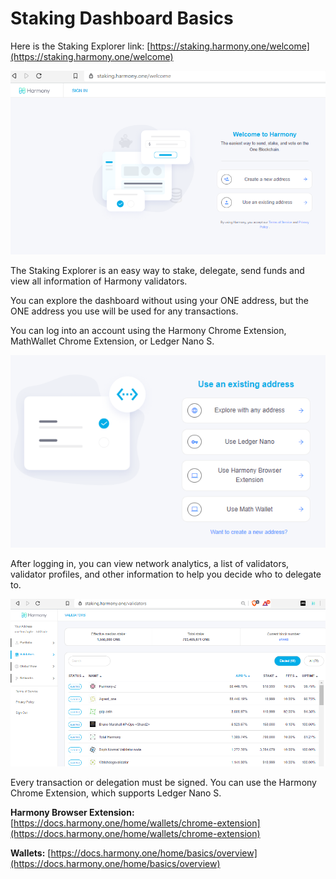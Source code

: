 # Staking Dashboard Basics

Here is the Staking Explorer link:  [https://staking.harmony.one/welcome](https://staking.harmony.one/welcome)

![](../.gitbook/assets/image%20%28137%29.png)

The Staking Explorer is an easy way to stake, delegate, send funds and view all information of Harmony validators.

You can explore the dashboard without using your ONE address, but the ONE address you use will be used for any transactions. 

You can log into an account using the Harmony Chrome Extension, MathWallet Chrome Extension, or Ledger Nano S. 

![](../.gitbook/assets/image%20%2874%29.png)

After logging in, you can view network analytics, a list of validators, validator profiles, and other information to help you decide who to delegate to.

![](../.gitbook/assets/image%20%2898%29.png)

Every transaction or delegation must be signed. You can use the Harmony Chrome Extension, which supports Ledger Nano S.

**Harmony Browser Extension:** [https://docs.harmony.one/home/wallets/chrome-extension](https://docs.harmony.one/home/wallets/chrome-extension)

**Wallets:** [https://docs.harmony.one/home/basics/overview](https://docs.harmony.one/home/basics/overview)

